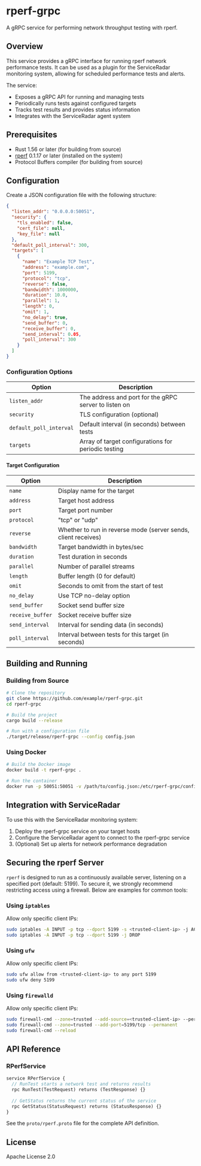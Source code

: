 # rperf-grpc

A gRPC service for performing network throughput testing with rperf.

## Overview

This service provides a gRPC interface for running rperf network performance tests. It can be used as a plugin for the ServiceRadar monitoring system, allowing for scheduled performance tests and alerts.

The service:
- Exposes a gRPC API for running and managing tests
- Periodically runs tests against configured targets
- Tracks test results and provides status information
- Integrates with the ServiceRadar agent system

## Prerequisites

- Rust 1.56 or later (for building from source)
- [rperf](https://crates.io/crates/rperf) 0.1.17 or later (installed on the system)
- Protocol Buffers compiler (for building from source)

## Configuration

Create a JSON configuration file with the following structure:

```json
{
  "listen_addr": "0.0.0.0:50051",
  "security": {
    "tls_enabled": false,
    "cert_file": null,
    "key_file": null
  },
  "default_poll_interval": 300,
  "targets": [
    {
      "name": "Example TCP Test",
      "address": "example.com",
      "port": 5199,
      "protocol": "tcp",
      "reverse": false,
      "bandwidth": 1000000,
      "duration": 10.0,
      "parallel": 1,
      "length": 0,
      "omit": 1,
      "no_delay": true,
      "send_buffer": 0,
      "receive_buffer": 0,
      "send_interval": 0.05,
      "poll_interval": 300
    }
  ]
}
```

### Configuration Options

| Option | Description |
|--------|-------------|
| `listen_addr` | The address and port for the gRPC server to listen on |
| `security` | TLS configuration (optional) |
| `default_poll_interval` | Default interval (in seconds) between tests |
| `targets` | Array of target configurations for periodic testing |

#### Target Configuration

| Option | Description |
|--------|-------------|
| `name` | Display name for the target |
| `address` | Target host address |
| `port` | Target port number |
| `protocol` | "tcp" or "udp" |
| `reverse` | Whether to run in reverse mode (server sends, client receives) |
| `bandwidth` | Target bandwidth in bytes/sec |
| `duration` | Test duration in seconds |
| `parallel` | Number of parallel streams |
| `length` | Buffer length (0 for default) |
| `omit` | Seconds to omit from the start of test |
| `no_delay` | Use TCP no-delay option |
| `send_buffer` | Socket send buffer size |
| `receive_buffer` | Socket receive buffer size |
| `send_interval` | Interval for sending data (in seconds) |
| `poll_interval` | Interval between tests for this target (in seconds) |

## Building and Running

### Building from Source

```bash
# Clone the repository
git clone https://github.com/example/rperf-grpc.git
cd rperf-grpc

# Build the project
cargo build --release

# Run with a configuration file
./target/release/rperf-grpc --config config.json
```

### Using Docker

```bash
# Build the Docker image
docker build -t rperf-grpc .

# Run the container
docker run -p 50051:50051 -v /path/to/config.json:/etc/rperf-grpc/config.json rperf-grpc
```

## Integration with ServiceRadar

To use this with the ServiceRadar monitoring system:

1. Deploy the rperf-grpc service on your target hosts
2. Configure the ServiceRadar agent to connect to the rperf-grpc service
3. (Optional) Set up alerts for network performance degradation

## Securing the rperf Server

`rperf` is designed to run as a continuously available server, listening on a specified port (default: 5199). To secure it, we strongly recommend restricting access using a firewall. Below are examples for common tools:

### Using `iptables`
Allow only specific client IPs:

```bash
sudo iptables -A INPUT -p tcp --dport 5199 -s <trusted-client-ip> -j ACCEPT
sudo iptables -A INPUT -p tcp --dport 5199 -j DROP
```

### Using `ufw`
Allow only specific client IPs:

```bash
sudo ufw allow from <trusted-client-ip> to any port 5199
sudo ufw deny 5199
```

### Using `firewalld`
Allow only specific client IPs:

```bash
sudo firewall-cmd --zone=trusted --add-source=<trusted-client-ip> --permanent 
sudo firewall-cmd --zone=trusted --add-port=5199/tcp --permanent
sudo firewall-cmd --reload
```

## API Reference

### RPerfService

```protobuf
service RPerfService {
  // RunTest starts a network test and returns results
  rpc RunTest(TestRequest) returns (TestResponse) {}
  
  // GetStatus returns the current status of the service
  rpc GetStatus(StatusRequest) returns (StatusResponse) {}
}
```

See the `proto/rperf.proto` file for the complete API definition.

## License

Apache License 2.0